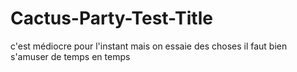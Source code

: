 # Cactus-Party-Test-Title
c'est médiocre pour l'instant mais on essaie des choses il faut bien s'amuser de temps en temps
